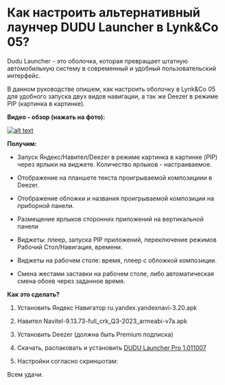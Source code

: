 # Как настроить альтернативный лаунчер DUDU Launcher в Lynk&Co 05?

Dudu Launcher - это оболочка, которая превращает штатную автомобильную систему в современный и удобный пользовательский интерфейс.

В данном руководстве опишем, как настроить оболочку в Lynk&Co 05 для удобного запуска двух видов навигации, а так же Deezer в режиме PIP (картинка в картинке).

**Видео - обзор (нажать на фото):**

[![alt text](https://img.youtube.com/vi/j6IxchMljsk/0.jpg)](https://www.youtube.com/watch?v=j6IxchMljsk)

**Получим:**

- Запуск Яндекс/Навител/Deezer в режиме картинка в картинке (PIP) через ярлыки на виджете. Количество ярлыков - настраиваемое.

- Отображение на планшете текста проигрываемой композициии в Deezer.

- Отображение обложки и названия проигрываемой композиции на приборной панели.

- Размещение ярлыков сторонних приложений на вертикальной панели

- Виджеты: плеер, запуска PIP приложений, переключение режимов Рабочий Стол/Навигация, времени.

- Виджеты на рабочем столе: время, плеер с обложкой композиции.

- Смена жестами заставки на рабочем столе, либо автоматическая смена обоев через заданное время.

**Как это сделать?**

1. Установить Яндекс Навигатор ru.yandex.yandexnavi-3.20.apk

2. Навител Navitel-9.13.73-full_crk_Q3-2023_armeabi-v7a.apk

3. Установить Deezer (должна быть Premium подписка)

4. Скачать, распаковать и установить [DUDU Launcher Pro 1.011007](assets/嘟嘟桌面PRO领克专享1.011007(最新测试版).7z)

5. Настройки согласно скриншотам:


Всем удачи.
